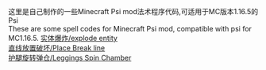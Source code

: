 这里是自己制作的一些Minecraft Psi mod法术程序代码,可适用于MC版本1.16.5的Psi  
These are some spell codes for Minecraft Psi mod, compatible with psi for MC1.16.5.
[实体爆炸/explode entity](explode_entity.md)  
[直线放置破坏/Place Break line](placeline.md)  
[护腿旋转弹仓/Leggings Spin Chamber](leggings_chamber.md)  